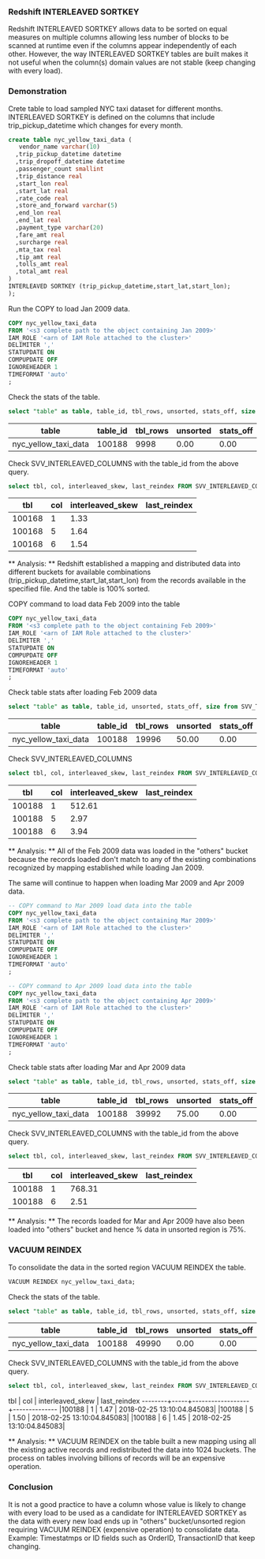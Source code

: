### Redshift INTERLEAVED SORTKEY
Redshift INTERLEAVED SORTKEY allows data to be sorted on equal measures on multiple columns allowing less number of blocks to be scanned at runtime even if the columns appear independently of each other.
However, the way INTERLEAVED SORTKEY tables are built makes it not useful when the column(s) domain values are not stable (keep changing with every load).

### Demonstration
Crete table to load sampled NYC taxi dataset for different months.
INTERLEAVED SORTKEY is defined on the columns that include trip_pickup_datetime which changes for every month.
```sql
create table nyc_yellow_taxi_data (
   vendor_name varchar(10)
  ,trip_pickup_datetime datetime
  ,trip_dropoff_datetime datetime
  ,passenger_count smallint
  ,trip_distance real
  ,start_lon real
  ,start_lat real
  ,rate_code real
  ,store_and_forward varchar(5)
  ,end_lon real
  ,end_lat real
  ,payment_type varchar(20)
  ,fare_amt real
  ,surcharge real
  ,mta_tax real
  ,tip_amt real
  ,tolls_amt real
  ,total_amt real
)
INTERLEAVED SORTKEY (trip_pickup_datetime,start_lat,start_lon);
);
```
Run the COPY to load Jan 2009 data.
```sql
COPY nyc_yellow_taxi_data
FROM '<s3 complete path to the object containing Jan 2009>'
IAM_ROLE '<arn of IAM Role attached to the cluster>'
DELIMITER ','
STATUPDATE ON
COMPUPDATE OFF
IGNOREHEADER 1
TIMEFORMAT 'auto'
;
```
Check the stats of the table.
```sql
select "table" as table, table_id, tbl_rows, unsorted, stats_off, size from SVV_TABLE_INFO where "table"='nyc_yellow_taxi_data';
```
|table         | table_id | tbl_rows | unsorted | stats_off | size |
|----------------------|----------|----------|----------|-----------|------|
|nyc_yellow_taxi_data |   100188 |     9998 |     0.00 |      0.00 |   84|

Check SVV_INTERLEAVED_COLUMNS with the table_id from the above query.
```sql
select tbl, col, interleaved_skew, last_reindex FROM SVV_INTERLEAVED_COLUMNS where tbl=<tableid> order by col;
```
|tbl   | col | interleaved_skew | last_reindex |
|--------|-----|------------------|--------------|
|100168 |   1 |             1.33 | |
|100168 |   5 |             1.64 | |
|100168 |   6 |             1.54 | |

** Analysis: **
Redshift established a mapping and distributed data into different buckets for available combinations (trip_pickup_datetime,start_lat,start_lon) from the records available in the specified file.
And the table is 100% sorted.

COPY command to load data Feb 2009 into the table
```sql
COPY nyc_yellow_taxi_data
FROM '<s3 complete path to the object containing Feb 2009>'
IAM_ROLE '<arn of IAM Role attached to the cluster>'
DELIMITER ','
STATUPDATE ON
COMPUPDATE OFF
IGNOREHEADER 1
TIMEFORMAT 'auto'
;
```
Check table stats after loading Feb 2009 data

```sql
select "table" as table, table_id, unsorted, stats_off, size from SVV_TABLE_INFO where "table"='nyc_yellow_taxi_data';
```
|table         | table_id | tbl_rows | unsorted | stats_off | size |
|----------------------|----------|----------|----------|-----------|------|
|nyc_yellow_taxi_data |   100188 |    19996 |    50.00 |      0.00 |   84|

Check SVV_INTERLEAVED_COLUMNS
```sql
select tbl, col, interleaved_skew, last_reindex FROM SVV_INTERLEAVED_COLUMNS where tbl=<tableid> order by col;
```
|tbl   | col | interleaved_skew | last_reindex |
|--------|-----|------------------|--------------|
|100188 |   1 |           512.61 | |
|100188 |   5 |             2.97 | |
|100188 |   6 |             3.94 | |

** Analysis: **
All of the Feb 2009 data was loaded in the "others" bucket because the records loaded don't match to any of the existing combinations recognized by mapping established while loading Jan 2009.

The same will continue to happen when loading Mar 2009 and Apr 2009 data.
```sql
-- COPY command to Mar 2009 load data into the table
COPY nyc_yellow_taxi_data
FROM '<s3 complete path to the object containing Mar 2009>'
IAM_ROLE '<arn of IAM Role attached to the cluster>'
DELIMITER ','
STATUPDATE ON
COMPUPDATE OFF
IGNOREHEADER 1
TIMEFORMAT 'auto'
;

-- COPY command to Apr 2009 load data into the table
COPY nyc_yellow_taxi_data
FROM '<s3 complete path to the object containing Apr 2009>'
IAM_ROLE '<arn of IAM Role attached to the cluster>'
DELIMITER ','
STATUPDATE ON
COMPUPDATE OFF
IGNOREHEADER 1
TIMEFORMAT 'auto'
;
```

Check table stats after loading Mar and Apr 2009 data
```sql
select "table" as table, table_id, tbl_rows, unsorted, stats_off, size from SVV_TABLE_INFO where "table"='nyc_yellow_taxi_data';
```
|table         | table_id | tbl_rows | unsorted | stats_off | size |
|----------------------|----------|----------|----------|-----------|------|
|nyc_yellow_taxi_data |   100188 |    39992 |    75.00 |      0.00 |   84|

Check SVV_INTERLEAVED_COLUMNS with the table_id from the above query.
```sql
select tbl, col, interleaved_skew, last_reindex FROM SVV_INTERLEAVED_COLUMNS where tbl=<tableid> order by col;
```
|tbl   | col | interleaved_skew | last_reindex |
|--------|-----|------------------|--------------|
|100188 |   1 |           768.31 | |
|100188 |   6 |             2.51 | |

** Analysis: **
The records loaded for Mar and Apr 2009 have also been loaded into "others" bucket and hence % data in unsorted region is 75%.

### VACUUM REINDEX
To consolidate the data in the sorted region VACUUM REINDEX the table.
```sql
VACUUM REINDEX nyc_yellow_taxi_data;
```
Check the stats of the table.
```sql
select "table" as table, table_id, tbl_rows, unsorted, stats_off, size from SVV_TABLE_INFO where "table"='nyc_yellow_taxi_data';
```
|table         | table_id | tbl_rows | unsorted | stats_off | size |
|----------------------|----------|----------|----------|-----------|------|
|nyc_yellow_taxi_data |   100188 |    49990 |     0.00 |      0.00 |   84|

Check SVV_INTERLEAVED_COLUMNS with the table_id from the above query.
```sql
select tbl, col, interleaved_skew, last_reindex FROM SVV_INTERLEAVED_COLUMNS where tbl=<tableid> order by col;
```
tbl   | col | interleaved_skew | last_reindex
--------+-----+------------------+--------------
|100188 |   1 |             1.47 | 2018-02-25 13:10:04.845083|
|100188 |   5 |             1.50 | 2018-02-25 13:10:04.845083|
|100188 |   6 |             1.45 | 2018-02-25 13:10:04.845083|

** Analysis: **
VACUUM REINDEX on the table built a new mapping using all the existing active records and redistributed the data into 1024 buckets.
The process on tables involving billions of records will be an expensive operation.

### Conclusion
It is not a good practice to have a column whose value is likely to change with every load to be used as a candidate for INTERLEAVED SORTKEY as the data with every new load ends up in "others" bucket/unsorted region requiring VACUUM REINDEX (expensive operation) to consolidate data.
Example: Timestatmps or ID fields such as OrderID, TransactionID that keep changing.
